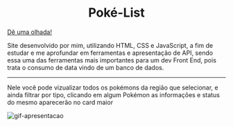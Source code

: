 <h1 align="center"> Poké-List </h1>  

<a href="https://gustavsant.github.io/Poke-List/" >Dê uma olhada!</a>

Site desenvolvido por mim, utilizando HTML, CSS e JavaScript, a fim de estudar e me aprofundar em ferramentas e apresentação  de API, sendo essa uma das ferramentas mais importantes para um dev Front End, pois trata o consumo de data vindo de um banco de dados.
<hr/>

Nele você pode vizualizar todos os pokémons da região que selecionar, e ainda filtrar por tipo, clicando em algum Pokémon as informações e status do mesmo aparecerão no card maior


![gif-apresentacao](https://user-images.githubusercontent.com/95528216/182716590-ec2a4a90-47da-4a04-a055-e051f57505d9.gif)


